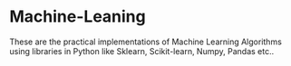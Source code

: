# Machine-Leaning
These are the practical implementations of Machine Learning Algorithms using libraries in Python like Sklearn, Scikit-learn, Numpy, Pandas etc..
